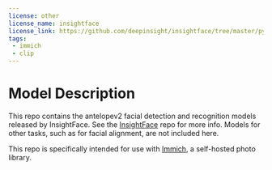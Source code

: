 ```yaml
---
license: other
license_name: insightface
license_link: https://github.com/deepinsight/insightface/tree/master/python-package#license
tags:
 - immich
 - clip
---
```

# Model Description

This repo contains the antelopev2 facial detection and recognition models released by InsightFace. See the [InsightFace](https://github.com/deepinsight/insightface/tree/master) repo for more info.
Models for other tasks, such as for facial alignment, are not included here.

This repo is specifically intended for use with [Immich](https://immich.app/), a self-hosted photo library.
